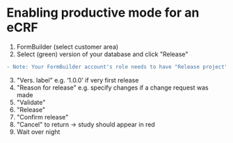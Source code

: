 # Enabling productive mode for an eCRF 

1. FormBuilder (select customer area)
2. Select (green) version of your database and click "Release" <br>

```diff
- Note: Your FormBuilder account's role needs to have "Release project" permissions.
```

3. "Vers. label" e.g. ‘1.0.0’ if very first release
4. "Reason for release" e.g. specify changes if a change request was made
5. "Validate"
6. "Release"
7. "Confirm release"
8. "Cancel" to return → study should appear in red
9. Wait over night

